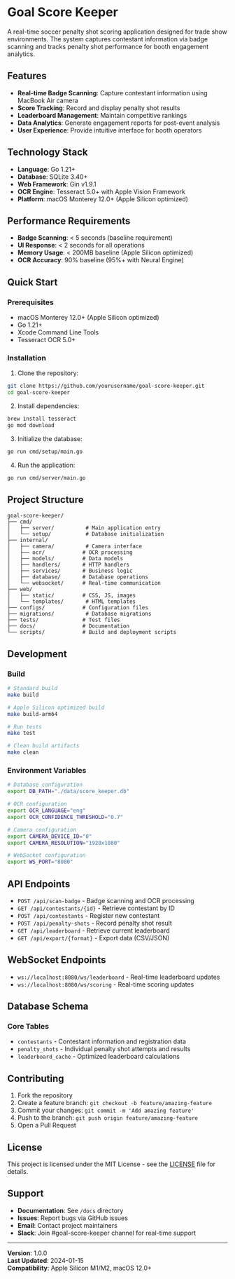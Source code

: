 # Goal Score Keeper

A real-time soccer penalty shot scoring application designed for trade show environments. The system captures contestant information via badge scanning and tracks penalty shot performance for booth engagement analytics.

## Features

- **Real-time Badge Scanning**: Capture contestant information using MacBook Air camera
- **Score Tracking**: Record and display penalty shot results
- **Leaderboard Management**: Maintain competitive rankings
- **Data Analytics**: Generate engagement reports for post-event analysis
- **User Experience**: Provide intuitive interface for booth operators

## Technology Stack

- **Language**: Go 1.21+
- **Database**: SQLite 3.40+
- **Web Framework**: Gin v1.9.1
- **OCR Engine**: Tesseract 5.0+ with Apple Vision Framework
- **Platform**: macOS Monterey 12.0+ (Apple Silicon optimized)

## Performance Requirements

- **Badge Scanning**: < 5 seconds (baseline requirement)
- **UI Response**: < 2 seconds for all operations
- **Memory Usage**: < 200MB baseline (Apple Silicon optimized)
- **OCR Accuracy**: 90% baseline (95%+ with Neural Engine)

## Quick Start

### Prerequisites

- macOS Monterey 12.0+ (Apple Silicon optimized)
- Go 1.21+
- Xcode Command Line Tools
- Tesseract OCR 5.0+

### Installation

1. Clone the repository:
```bash
git clone https://github.com/yourusername/goal-score-keeper.git
cd goal-score-keeper
```

2. Install dependencies:
```bash
brew install tesseract
go mod download
```

3. Initialize the database:
```bash
go run cmd/setup/main.go
```

4. Run the application:
```bash
go run cmd/server/main.go
```

## Project Structure

```
goal-score-keeper/
├── cmd/
│   ├── server/          # Main application entry
│   └── setup/           # Database initialization
├── internal/
│   ├── camera/          # Camera interface
│   ├── ocr/            # OCR processing
│   ├── models/         # Data models
│   ├── handlers/       # HTTP handlers
│   ├── services/       # Business logic
│   ├── database/       # Database operations
│   └── websocket/      # Real-time communication
├── web/
│   ├── static/         # CSS, JS, images
│   └── templates/       # HTML templates
├── configs/            # Configuration files
├── migrations/          # Database migrations
├── tests/              # Test files
├── docs/               # Documentation
└── scripts/            # Build and deployment scripts
```

## Development

### Build

```bash
# Standard build
make build

# Apple Silicon optimized build
make build-arm64

# Run tests
make test

# Clean build artifacts
make clean
```

### Environment Variables

```bash
# Database configuration
export DB_PATH="./data/score_keeper.db"

# OCR configuration
export OCR_LANGUAGE="eng"
export OCR_CONFIDENCE_THRESHOLD="0.7"

# Camera configuration
export CAMERA_DEVICE_ID="0"
export CAMERA_RESOLUTION="1920x1080"

# WebSocket configuration
export WS_PORT="8080"
```

## API Endpoints

- `POST /api/scan-badge` - Badge scanning and OCR processing
- `GET /api/contestants/{id}` - Retrieve contestant by ID
- `POST /api/contestants` - Register new contestant
- `POST /api/penalty-shots` - Record penalty shot result
- `GET /api/leaderboard` - Retrieve current leaderboard
- `GET /api/export/{format}` - Export data (CSV/JSON)

## WebSocket Endpoints

- `ws://localhost:8080/ws/leaderboard` - Real-time leaderboard updates
- `ws://localhost:8080/ws/scoring` - Real-time scoring updates

## Database Schema

### Core Tables

- `contestants` - Contestant information and registration data
- `penalty_shots` - Individual penalty shot attempts and results
- `leaderboard_cache` - Optimized leaderboard calculations

## Contributing

1. Fork the repository
2. Create a feature branch: `git checkout -b feature/amazing-feature`
3. Commit your changes: `git commit -m 'Add amazing feature'`
4. Push to the branch: `git push origin feature/amazing-feature`
5. Open a Pull Request

## License

This project is licensed under the MIT License - see the [LICENSE](LICENSE) file for details.

## Support

- **Documentation**: See `/docs` directory
- **Issues**: Report bugs via GitHub issues
- **Email**: Contact project maintainers
- **Slack**: Join #goal-score-keeper channel for real-time support

---

**Version**: 1.0.0  
**Last Updated**: 2024-01-15  
**Compatibility**: Apple Silicon M1/M2, macOS 12.0+
